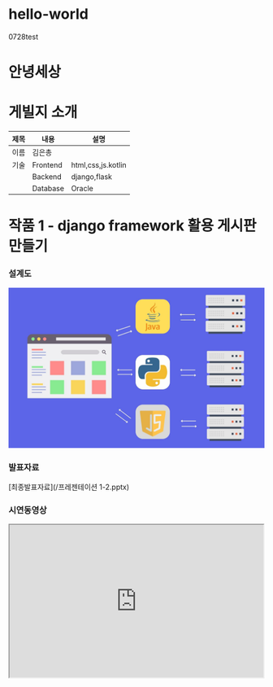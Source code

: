 # hello-world
0728test
# 안녕세상
# 게빌지 소개

|제목|내용|설명|
|------|---|---|
|이름|김은총| |
|기술|Frontend|html,css,js.kotlin|
|    |Backend|django,flask|
|    |Database|Oracle|

# 작품 1 - django framework 활용 게시판 만들기
### 설계도
<img src = "archi.jpg"/>

### 발표자료
[최종발표자료](/프레젠테이션 1-2.pptx)

### 시연동영상
<iframe width="500" height="300" src ="https://www.youtube.com/watch?v=ElCja4GLSyI">
  
### reference
1. [네이버](https://www.naver.com/) <br>
2. [구글](https://www.google.com/) <br>




